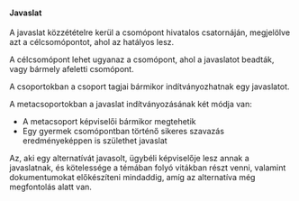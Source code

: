 #### Javaslat

A javaslat közzétételre kerül a csomópont hivatalos csatornáján, megjelölve azt a célcsomópontot, ahol az hatályos lesz.

A célcsomópont lehet ugyanaz a csomópont, ahol a javaslatot beadták, vagy bármely afeletti csomópont.

A csoportokban a csoport tagjai bármikor indítványozhatnak egy javaslatot.

A metacsoportokban a javaslat indítványozásának két módja van:

* A metacsoport képviselői bármikor megtehetik
* Egy gyermek csomópontban történő sikeres szavazás eredményeképpen is születhet javaslat

Az, aki egy alternatívát javasolt, ügybéli képviselője lesz annak a javaslatnak, és kötelessége a témában folyó vitákban részt venni, valamint dokumentumokat előkészíteni mindaddig, amíg az alternatíva még megfontolás alatt van.

